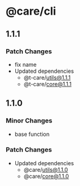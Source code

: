 # @care/cli

## 1.1.1

### Patch Changes

- fix name
- Updated dependencies
  - @t-care/utils@1.1.1
  - @t-care/core@1.1.1

## 1.1.0

### Minor Changes

- base function

### Patch Changes

- Updated dependencies
  - @care/utils@1.1.0
  - @care/core@1.1.0
